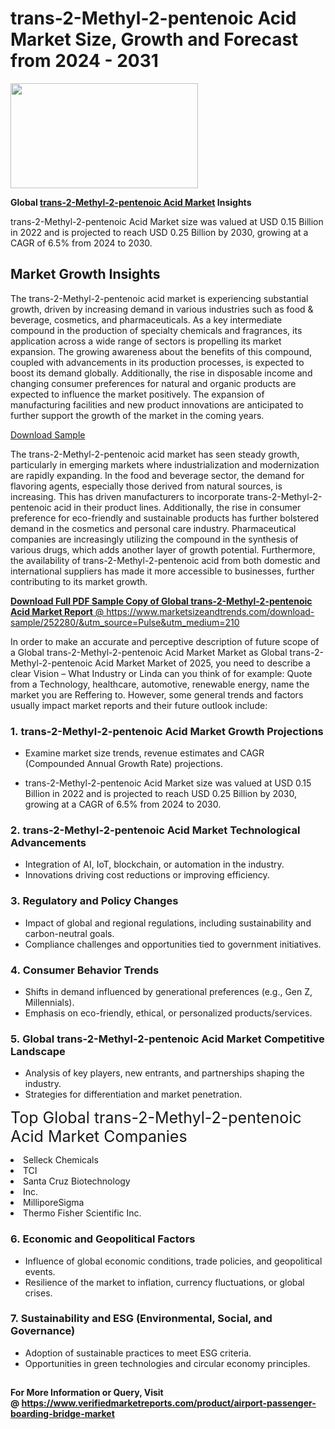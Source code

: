 <H1>trans-2-Methyl-2-pentenoic Acid Market Size, Growth and Forecast from 2024 - 2031</H1><img class="aligncenter size-medium wp-image-584254" src="https://thirdeyenews.in/wp-content/uploads/2024/09/Global-Market-Research-300x168.jpeg" alt="" width="300" height="168" /><p><strong>Global&nbsp;<a href="https://www.marketsizeandtrends.com/download-sample/252280/&amp;utm_source=Pulse&amp;utm_medium=210">trans-2-Methyl-2-pentenoic Acid Market</a> Insights</strong></p><p>trans-2-Methyl-2-pentenoic Acid Market size was valued at USD 0.15 Billion in 2022 and is projected to reach USD 0.25 Billion by 2030, growing at a CAGR of 6.5% from 2024 to 2030.</p><p><h2>Market Growth Insights</h2> <p>The trans-2-Methyl-2-pentenoic acid market is experiencing substantial growth, driven by increasing demand in various industries such as food & beverage, cosmetics, and pharmaceuticals. As a key intermediate compound in the production of specialty chemicals and fragrances, its application across a wide range of sectors is propelling its market expansion. The growing awareness about the benefits of this compound, coupled with advancements in its production processes, is expected to boost its demand globally. Additionally, the rise in disposable income and changing consumer preferences for natural and organic products are expected to influence the market positively. The expansion of manufacturing facilities and new product innovations are anticipated to further support the growth of the market in the coming years.</p> <p><a href="#">Download Sample</a></p> <p>The trans-2-Methyl-2-pentenoic acid market has seen steady growth, particularly in emerging markets where industrialization and modernization are rapidly expanding. In the food and beverage sector, the demand for flavoring agents, especially those derived from natural sources, is increasing. This has driven manufacturers to incorporate trans-2-Methyl-2-pentenoic acid in their product lines. Additionally, the rise in consumer preference for eco-friendly and sustainable products has further bolstered demand in the cosmetics and personal care industry. Pharmaceutical companies are increasingly utilizing the compound in the synthesis of various drugs, which adds another layer of growth potential. Furthermore, the availability of trans-2-Methyl-2-pentenoic acid from both domestic and international suppliers has made it more accessible to businesses, further contributing to its market growth.</p> <p><a href="#"></p><p><span class=""><strong>Download Full PDF Sample Copy of Global trans-2-Methyl-2-pentenoic Acid Market Report</strong> @ <a href="https://www.marketsizeandtrends.com/download-sample/252280/&amp;utm_source=Pulse&amp;utm_medium=210" target="_blank">https://www.marketsizeandtrends.com/download-sample/252280/&amp;utm_source=Pulse&amp;utm_medium=210</a></span></p><p>In order to make an accurate and perceptive description of future scope of a Global&nbsp;trans-2-Methyl-2-pentenoic Acid Market Market as Global&nbsp;trans-2-Methyl-2-pentenoic Acid Market Market of 2025, you need to describe a clear Vision &ndash; What Industry or Linda can you think of for example: Quote from a Technology, healthcare, automotive, renewable energy, name the market you are Reffering to. However, some general trends and factors usually impact market reports and their future outlook include:</p><h3>1.&nbsp;<strong>trans-2-Methyl-2-pentenoic Acid Market Growth Projections</strong></h3><ul><li>Examine market size trends, revenue estimates and CAGR (Compounded Annual Growth Rate) projections.</li><li><p>trans-2-Methyl-2-pentenoic Acid Market size was valued at USD 0.15 Billion in 2022 and is projected to reach USD 0.25 Billion by 2030, growing at a CAGR of 6.5% from 2024 to 2030.</p></li></ul><h3>2.&nbsp;<strong>trans-2-Methyl-2-pentenoic Acid Market Technological Advancements</strong></h3><ul><li>Integration of AI, IoT, blockchain, or automation in the industry.</li><li>Innovations driving cost reductions or improving efficiency.</li></ul><h3>3.&nbsp;<strong>Regulatory and Policy Changes</strong></h3><ul><li>Impact of global and regional regulations, including sustainability and carbon-neutral goals.</li><li>Compliance challenges and opportunities tied to government initiatives.</li></ul><h3>4.&nbsp;<strong>Consumer Behavior Trends</strong></h3><ul><li>Shifts in demand influenced by generational preferences (e.g., Gen Z, Millennials).</li><li>Emphasis on eco-friendly, ethical, or personalized products/services.</li></ul><h3>5.&nbsp;<strong>Global trans-2-Methyl-2-pentenoic Acid Market Competitive Landscape</strong></h3><ul><li>Analysis of key players, new entrants, and partnerships shaping the industry.</li><li>Strategies for differentiation and market penetration.</li></ul><p data-pm-slice="1 1 []"><span style="color: inherit; font-family: inherit; font-size: 25px;">Top Global trans-2-Methyl-2-pentenoic Acid Market Companies</span></p><div class="" data-test-id=""><p><li>Selleck Chemicals</li><li> TCI</li><li> Santa Cruz Biotechnology</li><li> Inc.</li><li> MilliporeSigma</li><li> Thermo Fisher Scientific Inc.</li></p></div><h3>6.&nbsp;<strong>Economic and Geopolitical Factors</strong></h3><ul><li>Influence of global economic conditions, trade policies, and geopolitical events.</li><li>Resilience of the market to inflation, currency fluctuations, or global crises.</li></ul><h3>7.&nbsp;<strong>Sustainability and ESG (Environmental, Social, and Governance)</strong></h3><ul><li>Adoption of sustainable practices to meet ESG criteria.</li><li>Opportunities in green technologies and circular economy principles.</li></ul><h2><strong style="font-size: 14px;">For More Information or Query, Visit @&nbsp;</strong><a style="background-color: #ffffff; font-size: 14px;" href="https://www.marketsizeandtrends.com/report/trans-2-methyl-2-pentenoic-acid-market/" target="_blank">https://www.verifiedmarketreports.com/product/airport-passenger-boarding-bridge-market</a></h2>
